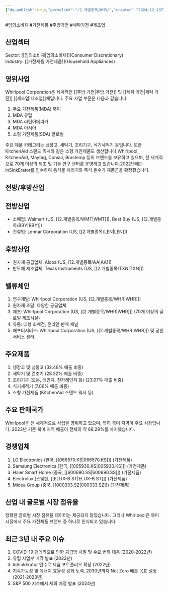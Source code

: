 ```yaml
---
{"dg-publish":true,"permalink":"/2.개별종목/WHR/","created":"2024-12-13T21:46:59.913+09:00","updated":"2025-06-03T20:06:02.109+09:00"}
---
```


#임의소비재 #가전제품 #주방가전 #세탁가전 #제조업 

## 산업섹터

Sector: [[임의소비재\|임의소비재]](Consumer Discretionary)  
Industry: [[가전제품\|가전제품]](Household Appliances)

## 영위사업

Whirlpool Corporation은 세계적인 [[주방 가전\|주방 가전]] 및 [[세탁 가전\|세탁 가전]] [[제조업\|제조업]]체입니다. 주요 사업 부문은 다음과 같습니다:

1. 주요 가전제품(MDA) 북미
2. MDA 유럽
3. MDA 라틴아메리카
4. MDA 아시아
5. 소형 가전제품(SDA) 글로벌

주요 제품 카테고리는 냉장고, 세탁기, 조리기구, 식기세척기 등입니다. 또한 KitchenAid 스탠드 믹서와 같은 소형 가전제품도 생산합니다.Whirlpool, KitchenAid, Maytag, Consul, Brastemp 등의 브랜드를 보유하고 있으며, 전 세계적으로 70개 이상의 제조 및 기술 연구 센터를 운영하고 있습니다.2022년에는 InSinkErator를 인수하여 음식물 처리기와 즉석 온수기 제품군을 확장했습니다.

## 전방/후방산업

## 전방산업

- 소매업: Walmart (US, [[2.개별종목/WMT\|WMT]]), Best Buy (US, [[2.개별종목/BBY\|BBY]])
- 건설업: Lennar Corporation (US, [[2.개별종목/LEN\|LEN]])

## 후방산업

- 원자재 공급업체: Alcoa (US, [[2.개별종목/AA\|AA]])
- 반도체 제조업체: Texas Instruments (US, [[2.개별종목/TXN\|TXN]])

## 밸류체인

1. 연구개발: Whirlpool Corporation (US, [[2.개별종목/WHR\|WHR]])
2. 원자재 조달: 다양한 공급업체
3. 제조: Whirlpool Corporation (US, [[2.개별종목/WHR\|WHR]]) (70개 이상의 글로벌 제조시설)
4. 유통: 대형 소매점, 온라인 판매 채널
5. 애프터서비스: Whirlpool Corporation (US, [[2.개별종목/WHR\|WHR]]) 및 공인 서비스 센터

## 주요제품

1. 냉장고 및 냉동고 (32.48% 매출 비중)
2. 세탁기 및 건조기 (28.32% 매출 비중)
3. 조리기구 (오븐, 레인지, 전자레인지 등) (23.07% 매출 비중)
4. 식기세척기 (7.06% 매출 비중)
5. 소형 가전제품 (KitchenAid 스탠드 믹서 등)

## 주요 판매국가

Whirlpool은 전 세계적으로 사업을 영위하고 있으며, 특히 북미 지역이 주요 시장입니다. 2023년 기준 북미 지역 매출이 전체의 약 66.29%를 차지했습니다.

## 경쟁업체

1. LG Electronics (한국, [[066570.KS\|066570.KS]]) (가전제품)
2. Samsung Electronics (한국, [[005930.KS\|005930.KS]]) (가전제품)
3. Haier Smart Home (중국, [[600690.SS\|600690.SS]]) (가전제품)
4. Electrolux (스웨덴, [[ELUX-B.ST\|ELUX-B.ST]]) (가전제품)
5. Midea Group (중국, [[000333.SZ\|000333.SZ]]) (가전제품)

## 산업 내 글로벌 시장 점유율

정확한 글로벌 시장 점유율 데이터는 제공되지 않았습니다. 그러나 Whirlpool은 북미 시장에서 주요 가전제품 브랜드 중 하나로 인식되고 있습니다.

## 최근 3년 내 주요 이슈

1. COVID-19 팬데믹으로 인한 공급망 차질 및 수요 변화 대응 (2020-2022년)
2. 유럽 사업부 매각 발표 (2022년)
3. InSinkErator 인수로 제품 포트폴리오 확장 (2022년)
4. 지속가능성 및 에너지 효율성 강화 노력, 2030년까지 Net Zero 배출 목표 설정 (2021-2023년)
5. S&P 500 지수에서 제외 예정 발표 (2024년)